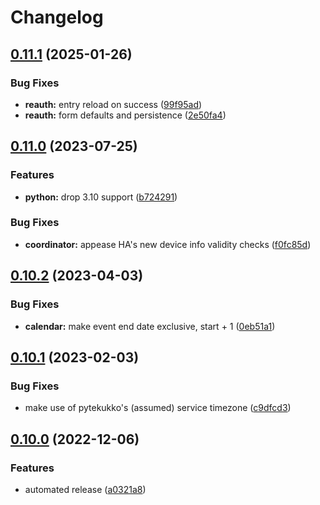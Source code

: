 # Changelog

## [0.11.1](https://github.com/scop/home-assistant-jatekukko/compare/v0.11.0...v0.11.1) (2025-01-26)


### Bug Fixes

* **reauth:** entry reload on success ([99f95ad](https://github.com/scop/home-assistant-jatekukko/commit/99f95adadd1315a0d475416383fd635be1ad3c7e))
* **reauth:** form defaults and persistence ([2e50fa4](https://github.com/scop/home-assistant-jatekukko/commit/2e50fa47dfbce6fffcd99cf474b6687d58b8f489))

## [0.11.0](https://github.com/scop/home-assistant-jatekukko/compare/v0.10.2...v0.11.0) (2023-07-25)


### Features

* **python:** drop 3.10 support ([b724291](https://github.com/scop/home-assistant-jatekukko/commit/b724291a32577ade2df47479af15273b386db81b))


### Bug Fixes

* **coordinator:** appease HA's new device info validity checks ([f0fc85d](https://github.com/scop/home-assistant-jatekukko/commit/f0fc85d032a230a7fa8b407b6d978e15e5e54fa4))

## [0.10.2](https://github.com/scop/home-assistant-jatekukko/compare/v0.10.1...v0.10.2) (2023-04-03)


### Bug Fixes

* **calendar:** make event end date exclusive, start + 1 ([0eb51a1](https://github.com/scop/home-assistant-jatekukko/commit/0eb51a119441d4754f7b87d4b256c3ce9f1b9ec9))

## [0.10.1](https://github.com/scop/home-assistant-jatekukko/compare/v0.10.0...v0.10.1) (2023-02-03)


### Bug Fixes

* make use of pytekukko's (assumed) service timezone ([c9dfcd3](https://github.com/scop/home-assistant-jatekukko/commit/c9dfcd3fb00fd0225a64db176f79bd3893c99bfc))

## [0.10.0](https://github.com/scop/home-assistant-jatekukko/compare/v0.9.0...v0.10.0) (2022-12-06)


### Features

* automated release ([a0321a8](https://github.com/scop/home-assistant-jatekukko/commit/a0321a8eb141c0f00c9e4712620192b065a4c3a8))
